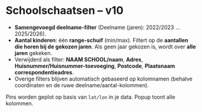 # Schoolschaatsen – v10
- **Samengevoegd deelname-filter** (Deelname (jaren): 2022/2023 … 2025/2026).
- **Aantal kinderen**: één **range-schuif** (min/max). Filtert op de **aantallen die horen bij de gekozen jaren**. Als geen jaar gekozen is, wordt over **alle jaren** gekeken.
- Verwijderd als filter: **NAAM SCHOOL/naam**, **Adres**, **Huisnummer/Huisnummer-toevoeging**, **Postcode**, **Plaatsnaam correspondentieadres**.
- Overige filters blijven automatisch gebaseerd op kolomnamen (behalve coordinaten en de ruwe deelname/aantal-kolommen).

Pins worden geplot op basis van `lat/lon` in je data. Popup toont alle kolommen.
